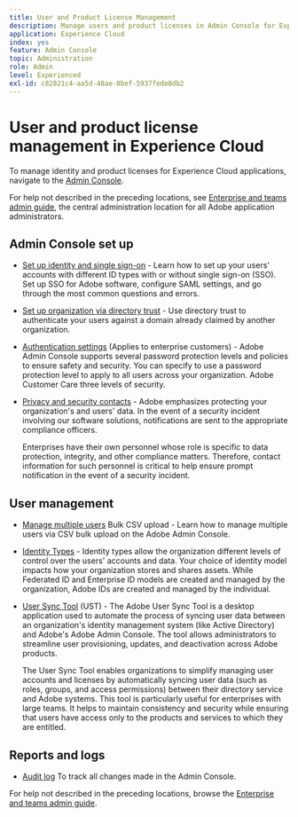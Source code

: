 ```yaml
---
title: User and Product License Management 
description: Manage users and product licenses in Admin Console for Experience Cloud applications.
application: Experience Cloud
index: yes
feature: Admin Console
topic: Administration
role: Admin
level: Experienced
exl-id: c82821c4-aa5d-48ae-8bef-5937fede8db2
---
```

# User and product license management in Experience Cloud

To manage identity and product licenses for Experience Cloud applications, navigate to the [Admin Console](https://adminconsole.adobe.com/enterprise/).

<!-- This page helps you find Experience Cloud application-specific topics.

>[!IMPORTANT]
>
>For general identity management help applicable to all Adobe applications, see the [Enterprise and teams admin guide](https://helpx.adobe.com/enterprise/admin-guide.html).

| Application | Link to resource|
| ------- | ------- |
|[Analytics](https://experienceleague.adobe.com/en/docs/analytics/admin/admin-console/home) <p>[Customer Journey Analytics](https://experienceleague.adobe.com/en/docs/analytics-platform/using/cja-workspace/workspace-faq/frequently-asked-questions-analysis-workspace) |
| [Audience Manager](https://experienceleague.adobe.com/en/docs/audience-manager/user-guide/features/administration/admin-console-migration) |
|[Campaign v8](https://experienceleague.adobe.com/en/docs/campaign/campaign-v8/admin/permissions/gs-permissions) |
| [Campaign Standard](https://experienceleague.adobe.com/en/docs/campaign-web/acs-to-ac/user-management-acs) |
| [Commerce](https://experienceleague.adobe.com/en/docs/commerce-admin/start/admin/ims/adobe-ims-config) |
| [Dynamic Media Classic](https://experienceleague.adobe.com/en/docs/dynamic-media-classic/using/setup/administration-setup#user_administration) |
| [Experience Manager as a Cloud Service](https://experienceleague.adobe.com/en/docs/experience-manager-cloud-service/content/onboarding/journey/admin-console) |
| [Experience Platform](https://experienceleague.adobe.com/en/docs/experience-platform/access-control/ui/overview) <p>[Data Collection](https://experienceleague.adobe.com/en/docs/experience-platform/collection/permissions)|
|[GenStudio for Performance Marketing](https://experienceleague.adobe.com/en/docs/genstudio-for-performance-marketing/user-guide/intro/product-provisioning) |
| [Journey Optimizer](https://experienceleague.adobe.com/en/docs/journey-optimizer/using/access-control/permissions) |
| [Journey Optimizer B2B Edition](https://experienceleague.adobe.com/en/docs/journey-optimizer-b2b/user/admin/user-management) |
|[Journey Orchestration](https://experienceleague.adobe.com/en/docs/journeys/using/starting-with-journeys/access-management) |
| [Marketo Engage](https://experienceleague.adobe.com/en/docs/marketo/using/product-docs/administration/marketo-with-adobe-identity/subscription-and-user-migration/understanding-marketo-subscription-and-user-migration-to-the-adobe-admin-console) |
| [Marketo Measure](https://experienceleague.adobe.com/en/docs/marketo-measure/using/configuration-and-setup/getting-started-with-marketo-measure/adobe-admin-console-setup) |
| [Mix Modeler](https://experienceleague.adobe.com/en/docs/mix-modeler/using/data-governance/access-controls) |
| [Adobe Pass](https://experienceleague.adobe.com/en/docs/pass/aiq-help/get-started) |
| [Target](https://experienceleague.adobe.com/en/docs/target/using/administer/start-target) |
| [Workfront](https://experienceleague.adobe.com/en/docs/workfront/using/administration-and-setup/add-users/create-manage-users/admin-console) | -->

<!-- 
| Application | Link to resource|
| ------- | ------- |
|  [!DNL Analytics] <p>Customer Journey Analytics| [Analytics in the Adobe Admin Console overview](https://experienceleague.adobe.com/en/docs/analytics/admin/admin-console/home) <p>[Administration requirements](https://experienceleague.adobe.com/en/docs/analytics-platform/using/cja-workspace/workspace-faq/frequently-asked-questions-analysis-workspace) |
| [!DNL Audience Manager] | [Audience Manager user migration to Admin Console](https://experienceleague.adobe.com/en/docs/audience-manager/user-guide/features/administration/admin-console-migration) |
| [!DNL Campaign] v8 |  [Get started with permissions](https://experienceleague.adobe.com/en/docs/campaign/campaign-v8/admin/permissions/gs-permissions) |
| [!DNL Campaign Standard] to [!DNL Campaign v8] | [User access management from Campaign Standard to Campaign V8](https://experienceleague.adobe.com/en/docs/campaign-web/acs-to-ac/user-management-acs) |
| [!DNL Commerce] | [Configure the Commerce Admin Integration with Adobe ID](https://experienceleague.adobe.com/en/docs/commerce-admin/start/admin/ims/adobe-ims-config) |
| [!DNL Dynamic Media Classic] | [Administration setup](https://experienceleague.adobe.com/en/docs/dynamic-media-classic/using/setup/administration-setup#user_administration) |
| [!DNL Experience Manager as a Cloud Service] |  [Accessing the Admin Console](https://experienceleague.adobe.com/en/docs/experience-manager-cloud-service/content/onboarding/journey/admin-console) |
| [!DNL Experience Platform] <p>[!DNL Data Collection] | [Access control UI overview](https://experienceleague.adobe.com/en/docs/experience-platform/access-control/ui/overview) <p>[Permission management for data collection in Experience Platform](https://experienceleague.adobe.com/en/docs/experience-platform/collection/permissions)|
| [!DNL GenStudio for Performance Marketing] | [Provision Adobe GenStudio for Performance Marketing](https://experienceleague.adobe.com/en/docs/genstudio-for-performance-marketing/user-guide/intro/product-provisioning) |
| [!DNL Journey Optimizer] | [Manage users and roles](https://experienceleague.adobe.com/en/docs/journey-optimizer/using/access-control/permissions) |
| [!DNL Journey Optimizer B2B Edition] | [User management](https://experienceleague.adobe.com/en/docs/journey-optimizer-b2b/user/admin/user-management) |
|[!DNL  Journey Orchestration] | [Access management](https://experienceleague.adobe.com/en/docs/journeys/using/starting-with-journeys/access-management) |
| [!DNL Marketo Engage] | [Understanding Marketo Subscription and User Migration to the Adobe Admin Console](https://experienceleague.adobe.com/en/docs/marketo/using/product-docs/administration/marketo-with-adobe-identity/subscription-and-user-migration/understanding-marketo-subscription-and-user-migration-to-the-adobe-admin-console) |
| [!DNL Marketo Measure] | [Adobe Admin Console Setup](https://experienceleague.adobe.com/en/docs/marketo-measure/using/configuration-and-setup/getting-started-with-marketo-measure/adobe-admin-console-setup) |
| [!DNL Mix Modeler] | [Access controls](https://experienceleague.adobe.com/en/docs/mix-modeler/using/data-governance/access-controls) |
| [!DNL Pass] | [Get started with Account IQ](https://experienceleague.adobe.com/en/docs/pass/aiq-help/get-started) |
| [!DNL Target] | [Administrator first steps](https://experienceleague.adobe.com/en/docs/target/using/administer/start-target) <p> [User management](https://experienceleague.adobe.com/en/docs/target/using/administer/manage-users/user-management) |
| [!DNL Workfront] | [Manage users in the Adobe Admin Console](https://experienceleague.adobe.com/en/docs/workfront/using/administration-and-setup/add-users/create-manage-users/admin-console) | -->

For help not described in the preceding locations, see [Enterprise and teams admin guide](https://helpx.adobe.com/enterprise/admin-guide.html), the central administration location for all Adobe application administrators.

## Admin Console set up 

* [Set up identity and single sign-on](https://helpx.adobe.com/enterprise/using/set-up-identity.html) - Learn how to set up your users' accounts with different ID types with or without single sign-on (SSO). Set up SSO for Adobe software, configure SAML settings, and go through the most common questions and errors.

* [Set up organization via directory trust](https://helpx.adobe.com/enterprise/using/directory-trust.html) - Use directory trust to authenticate your users against a domain already claimed by another organization.    

* [Authentication settings](https://helpx.adobe.com/enterprise/using/authentication-settings.html) (Applies to enterprise customers) - Adobe Admin Console supports several password protection levels and policies to ensure safety and security. You can specify to use a password protection level to apply to all users across your organization. Adobe Customer Care three levels of security.    

* [Privacy and security contacts](https://helpx.adobe.com/enterprise/using/security-contacts.html) - Adobe emphasizes protecting your organization's and users' data. In the event of a security incident involving our software solutions, notifications are sent to the appropriate compliance officers. 

  Enterprises have their own personnel whose role is specific to data protection, integrity, and other compliance matters. Therefore, contact information for such personnel is critical to help ensure prompt notification in the event of a security incident.    

## User management

* [Manage multiple users](https://helpx.adobe.com/enterprise/using/bulk-upload-users.html) Bulk CSV upload - Learn how to manage multiple users via CSV bulk upload on the Adobe Admin Console.    

* [Identity Types](https://helpx.adobe.com/enterprise/using/identity.html) - Identity types allow the organization different levels of control over the users' accounts and data. Your choice of identity model impacts how your organization stores and shares assets. While Federated ID and Enterprise ID models are created and managed by the organization, Adobe IDs are created and managed by the individual.    

* [User Sync Tool](https://helpx.adobe.com/enterprise/using/user-sync.html) (UST) - The Adobe User Sync Tool is a desktop application used to automate the process of syncing user data between an organization's identity management system (like Active Directory) and Adobe's Adobe Admin Console. The tool allows administrators to streamline user provisioning, updates, and deactivation across Adobe products. 

  The User Sync Tool enables organizations to simplify managing user accounts and licenses by automatically syncing user data (such as roles, groups, and access permissions) between their directory service and Adobe systems. This tool is particularly useful for enterprises with large teams. It helps to maintain consistency and security while ensuring that users have access only to the products and services to which they are entitled.

## Reports and logs

* [Audit log](https://helpx.adobe.com/enterprise/using/audit-logs.html) To track all changes made in the Admin Console.

For help not described in the preceding locations, browse the [Enterprise and teams admin guide](https://helpx.adobe.com/enterprise/admin-guide.html).
